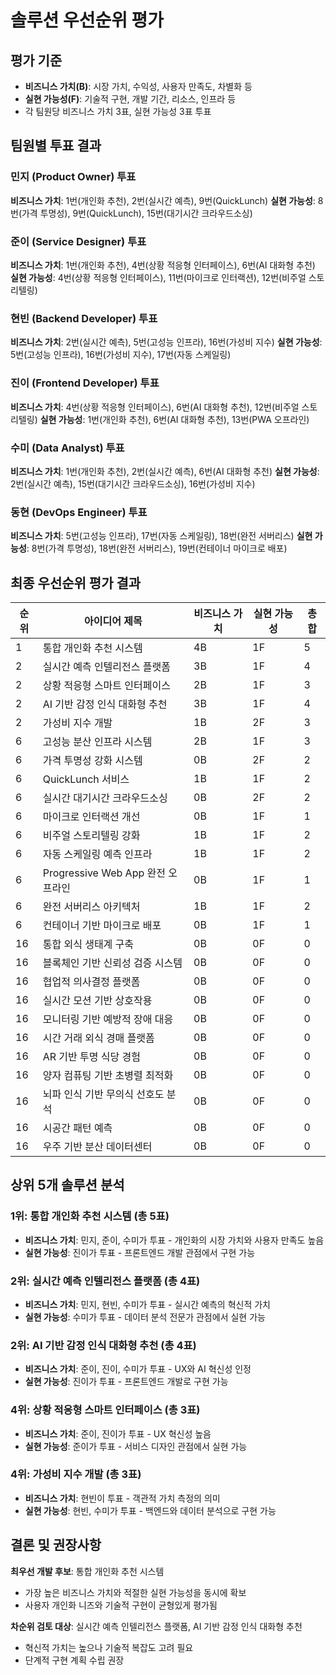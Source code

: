 # 솔루션 우선순위 평가

## 평가 기준
- **비즈니스 가치(B)**: 시장 가치, 수익성, 사용자 만족도, 차별화 등
- **실현 가능성(F)**: 기술적 구현, 개발 기간, 리소스, 인프라 등
- 각 팀원당 비즈니스 가치 3표, 실현 가능성 3표 투표

## 팀원별 투표 결과

### 민지 (Product Owner) 투표
**비즈니스 가치**: 1번(개인화 추천), 2번(실시간 예측), 9번(QuickLunch)
**실현 가능성**: 8번(가격 투명성), 9번(QuickLunch), 15번(대기시간 크라우드소싱)

### 준이 (Service Designer) 투표
**비즈니스 가치**: 1번(개인화 추천), 4번(상황 적응형 인터페이스), 6번(AI 대화형 추천)
**실현 가능성**: 4번(상황 적응형 인터페이스), 11번(마이크로 인터랙션), 12번(비주얼 스토리텔링)

### 현빈 (Backend Developer) 투표
**비즈니스 가치**: 2번(실시간 예측), 5번(고성능 인프라), 16번(가성비 지수)
**실현 가능성**: 5번(고성능 인프라), 16번(가성비 지수), 17번(자동 스케일링)

### 진이 (Frontend Developer) 투표
**비즈니스 가치**: 4번(상황 적응형 인터페이스), 6번(AI 대화형 추천), 12번(비주얼 스토리텔링)
**실현 가능성**: 1번(개인화 추천), 6번(AI 대화형 추천), 13번(PWA 오프라인)

### 수미 (Data Analyst) 투표
**비즈니스 가치**: 1번(개인화 추천), 2번(실시간 예측), 6번(AI 대화형 추천)
**실현 가능성**: 2번(실시간 예측), 15번(대기시간 크라우드소싱), 16번(가성비 지수)

### 동현 (DevOps Engineer) 투표
**비즈니스 가치**: 5번(고성능 인프라), 17번(자동 스케일링), 18번(완전 서버리스)
**실현 가능성**: 8번(가격 투명성), 18번(완전 서버리스), 19번(컨테이너 마이크로 배포)

## 최종 우선순위 평가 결과

| 순위 | 아이디어 제목 | 비즈니스 가치 | 실현 가능성 | 총합 |
|------|---------------|----------------|-------------|------|
| 1 | 통합 개인화 추천 시스템 | 4B | 1F | 5 |
| 2 | 실시간 예측 인텔리전스 플랫폼 | 3B | 1F | 4 |
| 2 | 상황 적응형 스마트 인터페이스 | 2B | 1F | 3 |
| 2 | AI 기반 감정 인식 대화형 추천 | 3B | 1F | 4 |
| 2 | 가성비 지수 개발 | 1B | 2F | 3 |
| 6 | 고성능 분산 인프라 시스템 | 2B | 1F | 3 |
| 6 | 가격 투명성 강화 시스템 | 0B | 2F | 2 |
| 6 | QuickLunch 서비스 | 1B | 1F | 2 |
| 6 | 실시간 대기시간 크라우드소싱 | 0B | 2F | 2 |
| 6 | 마이크로 인터랙션 개선 | 0B | 1F | 1 |
| 6 | 비주얼 스토리텔링 강화 | 1B | 1F | 2 |
| 6 | 자동 스케일링 예측 인프라 | 1B | 1F | 2 |
| 6 | Progressive Web App 완전 오프라인 | 0B | 1F | 1 |
| 6 | 완전 서버리스 아키텍처 | 1B | 1F | 2 |
| 6 | 컨테이너 기반 마이크로 배포 | 0B | 1F | 1 |
| 16 | 통합 외식 생태계 구축 | 0B | 0F | 0 |
| 16 | 블록체인 기반 신뢰성 검증 시스템 | 0B | 0F | 0 |
| 16 | 협업적 의사결정 플랫폼 | 0B | 0F | 0 |
| 16 | 실시간 모션 기반 상호작용 | 0B | 0F | 0 |
| 16 | 모니터링 기반 예방적 장애 대응 | 0B | 0F | 0 |
| 16 | 시간 거래 외식 경매 플랫폼 | 0B | 0F | 0 |
| 16 | AR 기반 투명 식당 경험 | 0B | 0F | 0 |
| 16 | 양자 컴퓨팅 기반 초병렬 최적화 | 0B | 0F | 0 |
| 16 | 뇌파 인식 기반 무의식 선호도 분석 | 0B | 0F | 0 |
| 16 | 시공간 패턴 예측 | 0B | 0F | 0 |
| 16 | 우주 기반 분산 데이터센터 | 0B | 0F | 0 |

## 상위 5개 솔루션 분석

### 1위: 통합 개인화 추천 시스템 (총 5표)
- **비즈니스 가치**: 민지, 준이, 수미가 투표 - 개인화의 시장 가치와 사용자 만족도 높음
- **실현 가능성**: 진이가 투표 - 프론트엔드 개발 관점에서 구현 가능

### 2위: 실시간 예측 인텔리전스 플랫폼 (총 4표)
- **비즈니스 가치**: 민지, 현빈, 수미가 투표 - 실시간 예측의 혁신적 가치
- **실현 가능성**: 수미가 투표 - 데이터 분석 전문가 관점에서 실현 가능

### 2위: AI 기반 감정 인식 대화형 추천 (총 4표)
- **비즈니스 가치**: 준이, 진이, 수미가 투표 - UX와 AI 혁신성 인정
- **실현 가능성**: 진이가 투표 - 프론트엔드 개발로 구현 가능

### 4위: 상황 적응형 스마트 인터페이스 (총 3표)
- **비즈니스 가치**: 준이, 진이가 투표 - UX 혁신성 높음
- **실현 가능성**: 준이가 투표 - 서비스 디자인 관점에서 실현 가능

### 4위: 가성비 지수 개발 (총 3표)
- **비즈니스 가치**: 현빈이 투표 - 객관적 가치 측정의 의미
- **실현 가능성**: 현빈, 수미가 투표 - 백엔드와 데이터 분석으로 구현 가능

## 결론 및 권장사항

**최우선 개발 후보**: 통합 개인화 추천 시스템
- 가장 높은 비즈니스 가치와 적절한 실현 가능성을 동시에 확보
- 사용자 개인화 니즈와 기술적 구현이 균형있게 평가됨

**차순위 검토 대상**: 실시간 예측 인텔리전스 플랫폼, AI 기반 감정 인식 대화형 추천
- 혁신적 가치는 높으나 기술적 복잡도 고려 필요
- 단계적 구현 계획 수립 권장